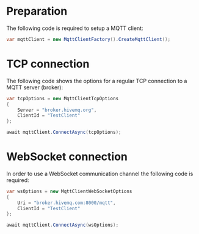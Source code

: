 # Preparation
The following code is required to setup a MQTT client:
```csharp
var mqttClient = new MqttClientFactory().CreateMqttClient();
```

# TCP connection
The following code shows the options for a regular TCP connection to a MQTT server (broker):
```csharp
var tcpOptions = new MqttClientTcpOptions
{
    Server = "broker.hivemq.org",
    ClientId = "TestClient"
};

await mqttClient.ConnectAsync(tcpOptions);
```

# WebSocket connection
In order to use a WebSocket communication channel the following code is required:
```csharp
var wsOptions = new MqttClientWebSocketOptions
{
    Uri = "broker.hivemq.com:8000/mqtt",
    ClientId = "TestClient"
};

await mqttClient.ConnectAsync(wsOptions);
```